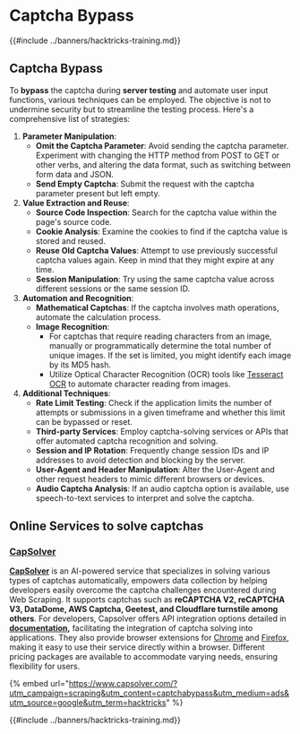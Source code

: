 # Captcha Bypass

{{#include ../banners/hacktricks-training.md}}

## Captcha Bypass

To **bypass** the captcha during **server testing** and automate user input functions, various techniques can be employed. The objective is not to undermine security but to streamline the testing process. Here's a comprehensive list of strategies:

1. **Parameter Manipulation**:
   - **Omit the Captcha Parameter**: Avoid sending the captcha parameter. Experiment with changing the HTTP method from POST to GET or other verbs, and altering the data format, such as switching between form data and JSON.
   - **Send Empty Captcha**: Submit the request with the captcha parameter present but left empty.
2. **Value Extraction and Reuse**:
   - **Source Code Inspection**: Search for the captcha value within the page's source code.
   - **Cookie Analysis**: Examine the cookies to find if the captcha value is stored and reused.
   - **Reuse Old Captcha Values**: Attempt to use previously successful captcha values again. Keep in mind that they might expire at any time.
   - **Session Manipulation**: Try using the same captcha value across different sessions or the same session ID.
3. **Automation and Recognition**:
   - **Mathematical Captchas**: If the captcha involves math operations, automate the calculation process.
   - **Image Recognition**:
     - For captchas that require reading characters from an image, manually or programmatically determine the total number of unique images. If the set is limited, you might identify each image by its MD5 hash.
     - Utilize Optical Character Recognition (OCR) tools like [Tesseract OCR](https://github.com/tesseract-ocr/tesseract) to automate character reading from images.
4. **Additional Techniques**:
   - **Rate Limit Testing**: Check if the application limits the number of attempts or submissions in a given timeframe and whether this limit can be bypassed or reset.
   - **Third-party Services**: Employ captcha-solving services or APIs that offer automated captcha recognition and solving.
   - **Session and IP Rotation**: Frequently change session IDs and IP addresses to avoid detection and blocking by the server.
   - **User-Agent and Header Manipulation**: Alter the User-Agent and other request headers to mimic different browsers or devices.
   - **Audio Captcha Analysis**: If an audio captcha option is available, use speech-to-text services to interpret and solve the captcha.

## Online Services to solve captchas

### [CapSolver](https://www.capsolver.com/?utm_source=google&utm_medium=ads&utm_campaign=scraping&utm_term=hacktricks&utm_content=captchabypass)

[**CapSolver**](https://www.capsolver.com/?utm_source=google&utm_medium=ads&utm_campaign=scraping&utm_term=hacktricks&utm_content=captchabypass) is an AI-powered service that specializes in solving various types of captchas automatically, empowers data collection by helping developers easily overcome the captcha challenges encountered during Web Scraping. It supports captchas such as **reCAPTCHA V2, reCAPTCHA V3, DataDome, AWS Captcha, Geetest, and Cloudflare turnstile among others**. For developers, Capsolver offers API integration options detailed in [**documentation**](https://docs.capsolver.com/?utm_source=github&utm_medium=banner_github&utm_campaign=fcsrv)**,** facilitating the integration of captcha solving into applications. They also provide browser extensions for [Chrome](https://chromewebstore.google.com/detail/captcha-solver-auto-captc/pgojnojmmhpofjgdmaebadhbocahppod) and [Firefox](https://addons.mozilla.org/es/firefox/addon/capsolver-captcha-solver/), making it easy to use their service directly within a browser. Different pricing packages are available to accommodate varying needs, ensuring flexibility for users.

{% embed url="https://www.capsolver.com/?utm_campaign=scraping&utm_content=captchabypass&utm_medium=ads&utm_source=google&utm_term=hacktricks" %}

{{#include ../banners/hacktricks-training.md}}
